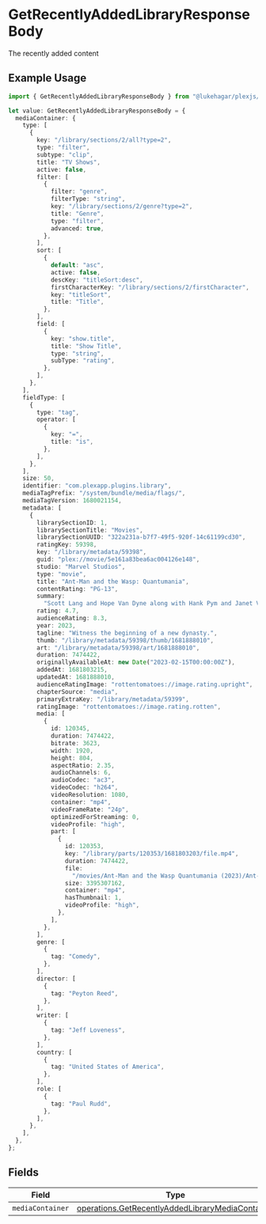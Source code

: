 # GetRecentlyAddedLibraryResponseBody

The recently added content

## Example Usage

```typescript
import { GetRecentlyAddedLibraryResponseBody } from "@lukehagar/plexjs/sdk/models/operations";

let value: GetRecentlyAddedLibraryResponseBody = {
  mediaContainer: {
    type: [
      {
        key: "/library/sections/2/all?type=2",
        type: "filter",
        subtype: "clip",
        title: "TV Shows",
        active: false,
        filter: [
          {
            filter: "genre",
            filterType: "string",
            key: "/library/sections/2/genre?type=2",
            title: "Genre",
            type: "filter",
            advanced: true,
          },
        ],
        sort: [
          {
            default: "asc",
            active: false,
            descKey: "titleSort:desc",
            firstCharacterKey: "/library/sections/2/firstCharacter",
            key: "titleSort",
            title: "Title",
          },
        ],
        field: [
          {
            key: "show.title",
            title: "Show Title",
            type: "string",
            subType: "rating",
          },
        ],
      },
    ],
    fieldType: [
      {
        type: "tag",
        operator: [
          {
            key: "=",
            title: "is",
          },
        ],
      },
    ],
    size: 50,
    identifier: "com.plexapp.plugins.library",
    mediaTagPrefix: "/system/bundle/media/flags/",
    mediaTagVersion: 1680021154,
    metadata: [
      {
        librarySectionID: 1,
        librarySectionTitle: "Movies",
        librarySectionUUID: "322a231a-b7f7-49f5-920f-14c61199cd30",
        ratingKey: 59398,
        key: "/library/metadata/59398",
        guid: "plex://movie/5e161a83bea6ac004126e148",
        studio: "Marvel Studios",
        type: "movie",
        title: "Ant-Man and the Wasp: Quantumania",
        contentRating: "PG-13",
        summary:
          "Scott Lang and Hope Van Dyne along with Hank Pym and Janet Van Dyne explore the Quantum Realm where they interact with strange creatures and embark on an adventure that goes beyond the limits of what they thought was possible.",
        rating: 4.7,
        audienceRating: 8.3,
        year: 2023,
        tagline: "Witness the beginning of a new dynasty.",
        thumb: "/library/metadata/59398/thumb/1681888010",
        art: "/library/metadata/59398/art/1681888010",
        duration: 7474422,
        originallyAvailableAt: new Date("2023-02-15T00:00:00Z"),
        addedAt: 1681803215,
        updatedAt: 1681888010,
        audienceRatingImage: "rottentomatoes://image.rating.upright",
        chapterSource: "media",
        primaryExtraKey: "/library/metadata/59399",
        ratingImage: "rottentomatoes://image.rating.rotten",
        media: [
          {
            id: 120345,
            duration: 7474422,
            bitrate: 3623,
            width: 1920,
            height: 804,
            aspectRatio: 2.35,
            audioChannels: 6,
            audioCodec: "ac3",
            videoCodec: "h264",
            videoResolution: 1080,
            container: "mp4",
            videoFrameRate: "24p",
            optimizedForStreaming: 0,
            videoProfile: "high",
            part: [
              {
                id: 120353,
                key: "/library/parts/120353/1681803203/file.mp4",
                duration: 7474422,
                file:
                  "/movies/Ant-Man and the Wasp Quantumania (2023)/Ant-Man.and.the.Wasp.Quantumania.2023.1080p.mp4",
                size: 3395307162,
                container: "mp4",
                hasThumbnail: 1,
                videoProfile: "high",
              },
            ],
          },
        ],
        genre: [
          {
            tag: "Comedy",
          },
        ],
        director: [
          {
            tag: "Peyton Reed",
          },
        ],
        writer: [
          {
            tag: "Jeff Loveness",
          },
        ],
        country: [
          {
            tag: "United States of America",
          },
        ],
        role: [
          {
            tag: "Paul Rudd",
          },
        ],
      },
    ],
  },
};
```

## Fields

| Field                                                                                                                       | Type                                                                                                                        | Required                                                                                                                    | Description                                                                                                                 |
| --------------------------------------------------------------------------------------------------------------------------- | --------------------------------------------------------------------------------------------------------------------------- | --------------------------------------------------------------------------------------------------------------------------- | --------------------------------------------------------------------------------------------------------------------------- |
| `mediaContainer`                                                                                                            | [operations.GetRecentlyAddedLibraryMediaContainer](../../../sdk/models/operations/getrecentlyaddedlibrarymediacontainer.md) | :heavy_minus_sign:                                                                                                          | N/A                                                                                                                         |